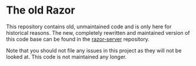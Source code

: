 # The old Razor

This repository contains old, unmaintained code and is only here for
historical reasons. The new, completely rewritten and maintained version of
this code base can be found in the
[razor-server](https://github.com/puppetlabs/razor-server) repository.

Note that you should not file any issues in this project as they will not
be looked at. This code is not maintained any longer.
